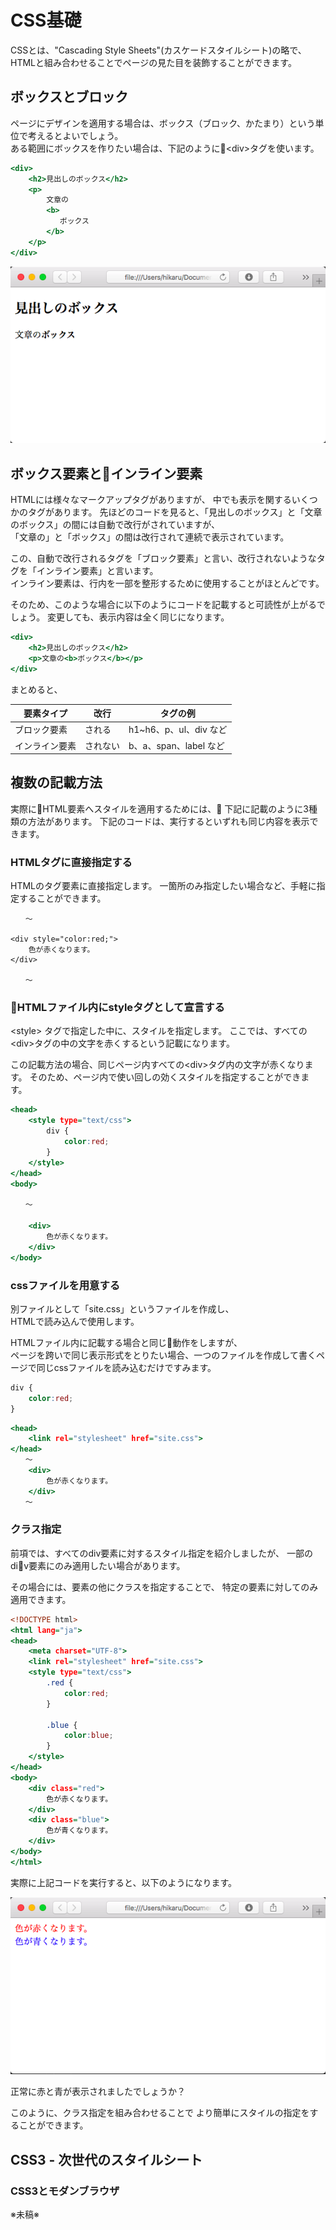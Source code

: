 # CSS基礎

CSSとは、"Cascading Style Sheets"(カスケードスタイルシート)の略で、
HTMLと組み合わせることでページの見た目を装飾することができます。

## ボックスとブロック

ページにデザインを適用する場合は、ボックス（ブロック、かたまり）という単位で考えるとよいでしょう。
<br>
ある範囲にボックスを作りたい場合は、下記のように\<div\>タグを使います。

```html:block.html
<div>
    <h2>見出しのボックス</h2>
    <p>
        文章の
        <b>
           ボックス
        </b>
    </p>
</div>
```

![ボックス](./shots/shot_c1_1.png)

## ボックス要素とインライン要素

HTMLには様々なマークアップタグがありますが、
中でも表示を関するいくつかのタグがあります。
先ほどのコードを見ると、「見出しのボックス」と「文章のボックス」の間には自動で改行がされていますが、<br>
「文章の」と「ボックス」の間は改行されて連続で表示されています。

この、自動で改行されるタグを「ブロック要素」と言い、改行されないようなタグを「インライン要素」と言います。
<br>
インライン要素は、行内を一部を整形するために使用することがほとんどです。

そのため、このような場合に以下のようにコードを記載すると可読性が上がるでしょう。
変更しても、表示内容は全く同じになります。

```html:block.html
<div>
    <h2>見出しのボックス</h2>
    <p>文章の<b>ボックス</b></p>
</div>
```

まとめると、

|要素タイプ| 改行| タグの例|
|--------|----|--------|
|ブロック要素|される| h1~h6、p、ul、div など
| インライン要素| されない| b、a、span、label など

## 複数の記載方法

実際にHTML要素へスタイルを適用するためには、
下記に記載のように3種類の方法があります。
下記のコードは、実行するといずれも同じ内容を表示できます。

### HTMLタグに直接指定する

HTMLのタグ要素に直接指定します。
一箇所のみ指定したい場合など、手軽に指定することができます。

```html:style
　　〜

<div style="color:red;">
    色が赤くなります。
</div>

　　〜
```

### HTMLファイル内にstyleタグとして宣言する

\<style\> タグで指定した中に、スタイルを指定します。
ここでは、すべての\<div\>タグの中の文字を赤くするという記載になります。

この記載方法の場合、同じページ内すべての\<div\>タグ内の文字が赤くなります。
そのため、ページ内で使い回しの効くスタイルを指定することができます。


```html:red.html
<head>
    <style type="text/css">
        div {
            color:red;
        }
    </style>
</head>
<body>

　　〜

    <div>
        色が赤くなります。
    </div>
</body>
```

### cssファイルを用意する

別ファイルとして「site.css」というファイルを作成し、
<br>
HTMLで読み込んで使用します。

HTMLファイル内に記載する場合と同じ動作をしますが、
<br>
ページを跨いで同じ表示形式をとりたい場合、一つのファイルを作成して書くページで同じcssファイルを読み込むだけですみます。

```css:site.css
div {
    color:red;
}
```

```html:red.html
<head>
    <link rel="stylesheet" href="site.css">
</head>
　　〜
    <div>
        色が赤くなります。
    </div>
　　〜
```

### クラス指定

前項では、すべてのdiv要素に対するスタイル指定を紹介しましたが、
一部のdiv要素にのみ適用したい場合があります。

その場合には、要素の他にクラスを指定することで、
特定の要素に対してのみ適用できます。

```html:class.html
<!DOCTYPE html>
<html lang="ja">
<head>
    <meta charset="UTF-8">
    <link rel="stylesheet" href="site.css">
    <style type="text/css">
        .red {
            color:red;
        }

        .blue {
            color:blue;
        }
    </style>
</head>
<body>
    <div class="red">
        色が赤くなります。
    </div>
    <div class="blue">
        色が青くなります。
    </div>
</body>
</html>
```

実際に上記コードを実行すると、以下のようになります。

![赤と青](./shots/shot_c1_2.png)

正常に赤と青が表示されましたでしょうか？

このように、クラス指定を組み合わせることで
より簡単にスタイルの指定をすることができます。

## CSS3 - 次世代のスタイルシート

### CSS3とモダンブラウザ

※未稿※